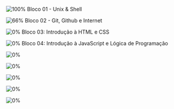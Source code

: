 ![100%](https://progress-bar.dev/100) Bloco 01 - Unix & Shell
    
![66%](https://progress-bar.dev/66) Bloco 02 - Git, Github e Internet
  
![0%](https://progress-bar.dev/0) Bloco 03: Introdução à HTML e CSS
  
![0%](https://progress-bar.dev/0) Bloco 04: Introdução à JavaScript e Lógica de Programação
  
![0%](https://progress-bar.dev/0)

![0%](https://progress-bar.dev/0)

![0%](https://progress-bar.dev/0)

![0%](https://progress-bar.dev/0)

![0%](https://progress-bar.dev/0)
